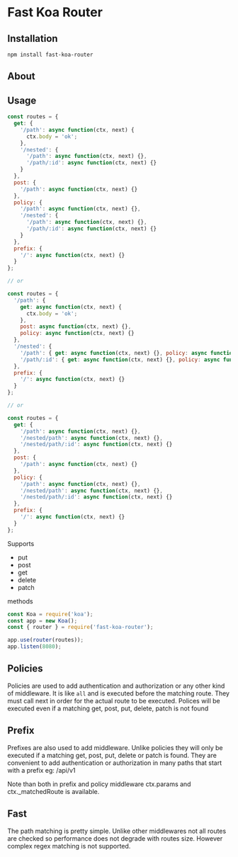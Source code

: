 # Fast Koa Router

## Installation

`npm install fast-koa-router`

## About

## Usage

```js
const routes = {
  get: {
    '/path': async function(ctx, next) {
      ctx.body = 'ok';
    },
    '/nested': {
      '/path': async function(ctx, next) {},
      '/path/:id': async function(ctx, next) {}
    }
  },
  post: {
    '/path': async function(ctx, next) {}
  },
  policy: {
    '/path': async function(ctx, next) {},
    '/nested': {
      '/path': async function(ctx, next) {},
      '/path/:id': async function(ctx, next) {}
    }
  },
  prefix: {
    '/': async function(ctx, next) {}
  }
};

// or

const routes = {
  '/path': {
    get: async function(ctx, next) {
      ctx.body = 'ok';
    },
    post: async function(ctx, next) {},
    policy: async function(ctx, next) {}
  },
  '/nested': {
    '/path': { get: async function(ctx, next) {}, policy: async function(ctx, next) {} },
    '/path/:id': { get: async function(ctx, next) {}, policy: async function(ctx, next) {} }
  },
  prefix: {
    '/': async function(ctx, next) {}
  }
};

// or

const routes = {
  get: {
    '/path': async function(ctx, next) {},
    '/nested/path': async function(ctx, next) {},
    '/nested/path/:id': async function(ctx, next) {}
  },
  post: {
    '/path': async function(ctx, next) {}
  },
  policy: {
    '/path': async function(ctx, next) {},
    '/nested/path': async function(ctx, next) {},
    '/nested/path/:id': async function(ctx, next) {}
  },
  prefix: {
    '/': async function(ctx, next) {}
  }
};
```

Supports

- put
- post
- get
- delete
- patch

methods

```js
const Koa = require('koa');
const app = new Koa();
const { router } = require('fast-koa-router');

app.use(router(routes));
app.listen(8080);
```

## Policies

Policies are used to add authentication and authorization or any other kind of middleware. It is like `all` and is executed before the matching route.
They must call next in order for the actual route to be executed.
Polices will be executed even if a matching get, post, put, delete, patch is not found

## Prefix
Prefixes are also used to add middleware. Unlike policies they will only be executed if a matching 
get, post, put, delete or patch is found. They are convenient to add authentication or authorization in many paths that start with a prefix eg: /api/v1

Note than both in prefix and policy middleware ctx.params and ctx._matchedRoute is available.


## Fast

The path matching is pretty simple. Unlike other middlewares not all routes are checked so performance does not degrade with routes size.
However complex regex matching is not supported.
